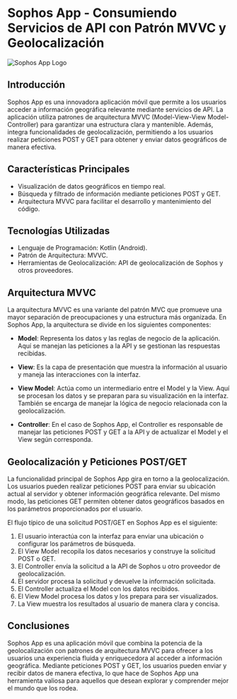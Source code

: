 # Sophos App - Consumiendo Servicios de API con Patrón MVVC y Geolocalización

![Sophos App Logo]([link_to_logo.png](https://media.licdn.com/dms/image/C560BAQHT3nIotwrllQ/company-logo_200_200/0/1654112387462?e=2147483647&v=beta&t=NUxlnWIVGM5UXyw2YTQXjiiPuN29dKdKE5W-x0Y8Huc))

## Introducción

Sophos App es una innovadora aplicación móvil que permite a los usuarios acceder a información geográfica relevante mediante servicios de API. La aplicación utiliza patrones de arquitectura MVVC (Model-View-View Model-Controller) para garantizar una estructura clara y mantenible. Además, integra funcionalidades de geolocalización, permitiendo a los usuarios realizar peticiones POST y GET para obtener y enviar datos geográficos de manera efectiva.

## Características Principales

- Visualización de datos geográficos en tiempo real.
- Búsqueda y filtrado de información mediante peticiones POST y GET.
- Arquitectura MVVC para facilitar el desarrollo y mantenimiento del código.

## Tecnologías Utilizadas

- Lenguaje de Programación: Kotlin (Android).
- Patrón de Arquitectura: MVVC.
- Herramientas de Geolocalización: API de geolocalización de Sophos y otros proveedores.

## Arquitectura MVVC

La arquitectura MVVC es una variante del patrón MVC que promueve una mayor separación de preocupaciones y una estructura más organizada. En Sophos App, la arquitectura se divide en los siguientes componentes:

- **Model**: Representa los datos y las reglas de negocio de la aplicación. Aquí se manejan las peticiones a la API y se gestionan las respuestas recibidas.

- **View**: Es la capa de presentación que muestra la información al usuario y maneja las interacciones con la interfaz.

- **View Model**: Actúa como un intermediario entre el Model y la View. Aquí se procesan los datos y se preparan para su visualización en la interfaz. También se encarga de manejar la lógica de negocio relacionada con la geolocalización.

- **Controller**: En el caso de Sophos App, el Controller es responsable de manejar las peticiones POST y GET a la API y de actualizar el Model y el View según corresponda.

## Geolocalización y Peticiones POST/GET

La funcionalidad principal de Sophos App gira en torno a la geolocalización. Los usuarios pueden realizar peticiones POST para enviar su ubicación actual al servidor y obtener información geográfica relevante. Del mismo modo, las peticiones GET permiten obtener datos geográficos basados en los parámetros proporcionados por el usuario.

El flujo típico de una solicitud POST/GET en Sophos App es el siguiente:

1. El usuario interactúa con la interfaz para enviar una ubicación o configurar los parámetros de búsqueda.
2. El View Model recopila los datos necesarios y construye la solicitud POST o GET.
3. El Controller envía la solicitud a la API de Sophos u otro proveedor de geolocalización.
4. El servidor procesa la solicitud y devuelve la información solicitada.
5. El Controller actualiza el Model con los datos recibidos.
6. El View Model procesa los datos y los prepara para ser visualizados.
7. La View muestra los resultados al usuario de manera clara y concisa.

## Conclusiones

Sophos App es una aplicación móvil que combina la potencia de la geolocalización con patrones de arquitectura MVVC para ofrecer a los usuarios una experiencia fluida y enriquecedora al acceder a información geográfica. Mediante peticiones POST y GET, los usuarios pueden enviar y recibir datos de manera efectiva, lo que hace de Sophos App una herramienta valiosa para aquellos que desean explorar y comprender mejor el mundo que los rodea.
